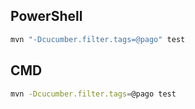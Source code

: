 ## PowerShell

```sh
mvn "-Dcucumber.filter.tags=@pago" test
```

## CMD

```sh
mvn -Dcucumber.filter.tags=@pago test
```